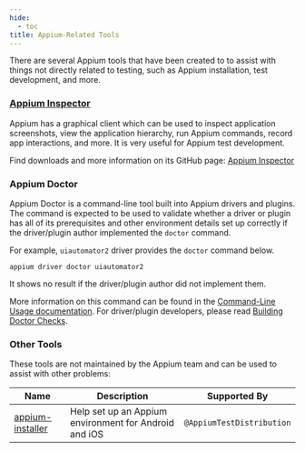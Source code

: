 ```yaml
---
hide:
  - toc
title: Appium-Related Tools
---
```


There are several Appium tools that have been created to to assist with things not directly related
to testing, such as Appium installation, test development, and more.

### [Appium Inspector](https://appium.github.io/appium-inspector/latest/)

Appium has a graphical client which can be used to inspect application screenshots, view the
application hierarchy, run Appium commands, record app interactions, and more. It is very useful
for Appium test development.

Find downloads and more information on its GitHub page: [Appium Inspector](https://github.com/appium/appium-inspector)

### Appium Doctor

Appium Doctor is a command-line tool built into Appium drivers and plugins.
The command is expected to be used to validate whether a driver or plugin has all of its prerequisites and other environment details set up correctly
if the driver/plugin author implemented the `doctor` command.

For example, `uiautomator2` driver provides the `doctor` command below.

```
appium driver doctor uiautomator2
```

It shows no result if the driver/plugin author did not implement them.

More information on this command can be found in the [Command-Line Usage documentation](../cli/extensions.md#doctor).
For driver/plugin developers, please read [Building Doctor Checks](../developing/build-doctor-checks.md).

### Other Tools

These tools are not maintained by the Appium team and can be used to assist with other problems:

| Name                                                                           | Description                                           | Supported By              |
| ------------------------------------------------------------------------------ | ----------------------------------------------------- | ------------------------- |
| [appium-installer](https://github.com/AppiumTestDistribution/appium-installer) | Help set up an Appium environment for Android and iOS | `@AppiumTestDistribution` |
